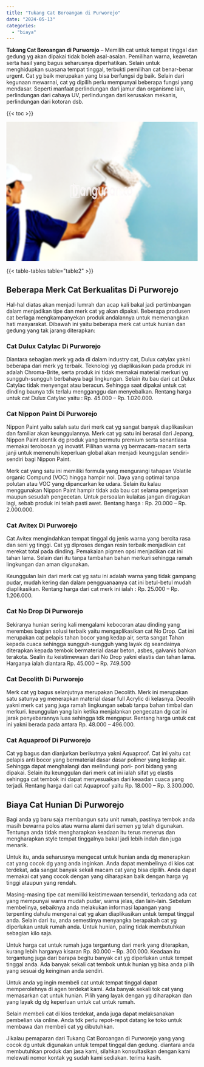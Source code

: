 ```yaml
---
title: "Tukang Cat Boroangan di Purworejo"
date: "2024-05-13"
categories: 
  - "biaya"
---
```


**Tukang Cat Boroangan di Purworejo** – Memilih cat untuk tempat tinggal dan gedung yg akan dipakai tidak boleh asal-asalan. Pemilihan warna, keawetan serta hasil yang bagus seharusnya diperhatikan. Selain untuk menghidupkan suasana tempat tinggal, terbukti pemilihan cat benar-benar urgent. Cat yg baik merupakan yang bisa berfungsi dg baik. Selain dari kegunaan mewarnai, cat yg dipilih perlu mempunyai beberapa fungsi yang mendasar. Seperti manfaat perlindungan dari jamur dan organisme lain, perlindungan dari cahaya UV, perlindungan dari kerusakan mekanis, perlindungan dari kotoran dsb.

{{< toc >}}

![Tukang Cat Boroangan di Purworejo](/images/jasa-cat-murah05.png)

{{< table-tables table="table2" >}}

## Beberapa Merk Cat Berkualitas Di Purworejo

Hal-hal diatas akan menjadi lumrah dan acap kali bakal jadi pertimbangan dalam menjadikan tipe dan merk cat yg akan dipakai. Beberapa produsen cat berlaga mengkampanyekan produk andalannya untuk memenangkan hati masyarakat. Dibawah ini yaitu beberapa merk cat untuk hunian dan gedung yang tak jarang diterapkan:

### Cat Dulux Catylac Di Purworejo

Diantara sebagian merk yg ada di dalam industry cat, Dulux catylax yakni beberapa dari merk yg terbaik. Teknologi yg diaplikasikan pada produk ini adalah Chroma-Brite, serta produk ini tidak memakai material merkuri yg sungguh-sungguh berbahaya bagi lingkungan. Selain itu bau dari cat Dulux Catylac tidak menyengat atau beracun. Sehingga saat dipakai untuk cat dinding baunya tdk terlalu mengganggu dan menyebalkan. Rentang harga untuk cat Dulux Catylac yaitu : Rp. 45.000 – Rp. 1.020.000.

### Cat Nippon Paint Di Purworejo

Nippon Paint yaitu salah satu dari merk cat yg sangat banyak diaplikasikan dan familiar akan keunggulannya. Merk cat yg satu ini berasal dari Jepang, Nippon Paint identik dg produk yang bermutu premium serta senantiasa memakai terobosan yg inovatif. Pilihan warna yg bermacam-macam serta janji untuk memenuhi keperluan global akan menjadi keunggulan sendiri-sendiri bagi Nippon Paint.

Merk cat yang satu ini memiliki formula yang mengurangi tahapan Volatile organic Compund (VOC) hingga hampir nol. Daya yang optimal tanpa polutan atau VOC yang dipancarkan ke udara. Selain itu kalau menggunakan Nippon Paint hampir tidak ada bau cat selama pengerjaan maupun sesudah pengecetan. Untuk persoalan kulaitas jangan diragukan lagi, sebab produk ini telah pasti awet. Bentang harga : Rp. 20.000 – Rp. 2.000.000.

### Cat Avitex Di Purworejo

Cat Avitex mengindahkan tempat tinggal dg jenis warna yang bercita rasa dan seni yg tinggi. Cat yg diproses dengan resin terbaik menjadikan cat merekat total pada dinding. Pemakaian pigmen opsi menjadikan cat ini tahan lama. Selain dari itu tanpa tambahan bahan merkuri sehingga ramah lingkungan dan aman digunakan.

Keunggulan lain dari merk cat yg satu ini adalah warna yang tidak gampang pudar, mudah kering dan dalam pengguanaanya cat ini betul-betul mudah diaplikasikan. Rentang harga dari cat merk ini ialah : Rp. 25.000 – Rp. 1.206.000.

### Cat No Drop Di Purworejo

Sekiranya hunian sering kali mengalami kebocoran atau dinding yang merembes bagian solusi terbaik yaitu mengaplikasikan cat No Drop. Cat ini merupakan cat pelapis tahan bocor yang kedap air, serta sangat Tahan kepada cuaca sehingga sungguh-sungguh yang layak dg seandainya diterapkan kepada tembok bermaterial dasar beton, asbes, galvanis bahkan terakota. Sealin itu keistimewaan dari No Drop yakni elastis dan tahan lama. Harganya ialah diantara Rp. 45.000 – Rp. 749.500

### Cat Decolith Di Purworejo

Merk cat yg bagus selanjutnya merupakan Decolith. Merk ini merupakan satu satunya yg menerapkan material dasar full Acrylic di kelasnya. Decolih yakni merk cat yang juga ramah lingkungan sebab tanpa bahan timbal dan merkuri. keunggulan yang lain ketika menjalankan pengecatan dg cat ini jarak penyebarannya luas sehingga tdk mengapur. Rentang harga untuk cat ini yakni berada pada antara Rp. 48.000 – 496.000.

### Cat Aquaproof Di Purworejo

Cat yg bagus dan dianjurkan berikutnya yakni Aquaproof. Cat ini yaitu cat pelapis anti bocor yang bermaterial dasar dasar polimer yang kedap air. Sehingga dapat menghalangi dan melindungi pori- pori bidang yang dipakai. Selain itu keunggulan dari merk cat ini ialah sifat yg elastis sehingga cat tembok ini dapat menyesuaikan dari keaadan cuaca yang terjadi. Rentang harga dari cat Aquaproof yaitu Rp. 18.000 – Rp. 3.300.000.

## Biaya Cat Hunian Di Purworejo

Bagi anda yg baru saja membangun satu unit rumah, pastinya tembok anda masih bewarna polos atau warna alami dari semen yg telah digunakan. Tentunya anda tidak mengharapkan keadaan itu terus menerus dan mengharapkan style tempat tinggalnya bakal jadi lebih indah dan juga menarik.

Untuk itu, anda seharusnya mengecat untuk hunian anda dg menerapkan cat yang cocok dg yang anda inginkan. Anda dapat membelinya di kios cat terdekat, ada sangat banyak sekali macam cat yang bisa dipilih. Anda dapat memakai cat yang cocok dengan yang diharapkan baik dengan harga yg tinggi ataupun yang rendah.

Masing-masing tipe cat memiliki keistimewaan tersendiri, terkadang ada cat yang mempunyai warna mudah pudar, warna jelas, dan lain-lain. Sebelum membelinya, sebaiknya anda melakukan informasi lapangan yang terpenting dahulu mengenai cat yg akan diaplikasikan untuk tempat tinggal anda. Selain dari itu, anda semestinya menyangka berapakah cat yg diperlukan untuk rumah anda. Untuk hunian, paling tidak membutuhkan sebagian kilo saja.

Untuk harga cat untuk rumah juga tergantung dari merk yang diterapkan, kurang lebih harganya kisaran Rp. 80.000 – Rp. 300.000. Keadaan itu tergantung juga dari barapa begitu banyak cat yg diperlukan untuk tempat tinggal anda. Ada banyak sekali cat tembok untuk hunian yg bisa anda pilih yang sesuai dg keinginan anda sendiri.

Untuk anda yg ingin membeli cat untuk tempat tinggal dapat memperolehnya di agen terdekat kami. Ada banyak sekali tok cat yang memasarkan cat untuk hunian. Pilih yang layak dengan yg diharapkan dan yang layak dg dg keperluan untuk cat untuk rumah.

Selain membeli cat di kios terdekat, anda juga dapat melaksanakan pembelian via online. Anda tdk perlu repot-repot datang ke toko untuk membawa dan membeli cat yg dibutuhkan.

Jikalau pemaparan dari Tukang Cat Boroangan di Purworejo yang yang cocok dg untuk digunakan untuk tempat tinggal dan gedung. diantara anda membutuhkan produk dan jasa kami, silahkan konsultasikan dengan kami melewati nomor kontak yg sudah kami sediakan. terima kasih.
